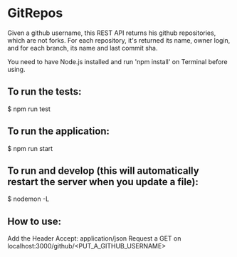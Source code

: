 # GitRepos

Given a github username, this REST API returns his github repositories, which are not forks. For each repository, it's returned its name, owner login, and for each branch, its name and last commit sha.

You need to have Node.js installed and run 'npm install' on Terminal before using.

## To run the tests:
$ npm run test

## To run the application:
$ npm run start

## To run and develop (this will automatically restart the server when you update a file):
$ nodemon -L

## How to use:
Add the Header Accept: application/json
Request a GET on localhost:3000/github/<PUT_A_GITHUB_USERNAME>
